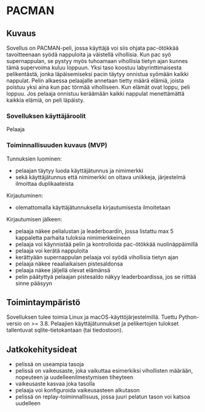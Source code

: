 # PACMAN

## Kuvaus
Sovellus on PACMAN-peli, jossa käyttäjä voi siis ohjata pac-ötökkää tavoitteenaan syödä nappuloita ja väistellä vihollisia. Kun pac syö supernappulan, se pystyy myös tuhoamaan vihollisia tietyn ajan kunnes tämä supervoima kuluu loppuun. Yksi taso koostuu labyrinttimaisesta pelikentästä, jonka läpäisemiseksi pacin täytyy onnistua syömään kaikki nappulat. Pelin alkaessa pelaajalle annetaan tietty määrä elämiä, joista poistuu yksi aina kun pac törmää viholliseen. Kun elämät ovat loppu, peli loppuu. Jos pelaaja onnistuu keräämään kaikki nappulat menettämättä kaikkia elämiä, on peli läpäisty.

### Sovelluksen käyttäjäroolit
Pelaaja

### Toiminnallisuuden kuvaus (MVP)
Tunnuksien luominen:
- pelaajan täytyy luoda käyttäjätunnus ja nimimerkki
- sekä käyttäjätunnus että nimimerkki on oltava uniikkeja, järjestelmä ilmoittaa duplikaateista

Kirjautuminen:
- olemattomalla käyttäjätunnuksella kirjautumisesta ilmoitetaan

Kirjautumisen jälkeen:
- pelaaja näkee pelialustan ja leaderboardin, jossa listattu max 5 kappaletta parhaita tuloksia nimimerkkeineen
- pelaaja voi käynnistää pelin ja kontrolloida pac-ötökkää nuolinäppäimillä
- pelaaja voi kerätä nappuloita
- kerättyään supernappulan pelaaja voi syödä vihollisia tietyn ajan
- pelaaja näkee reaaliaikaisen pistesaldonsa
- pelaaja näkee jäljellä olevat elämänsä
- pelin päätyttyä pelaajan pistesaldo näkyy leaderboardissa, jos se riittää sinne pääsyyn


## Toimintaympäristö
Sovelluksen tulee toimia Linux ja macOS-käyttöjärjestelmillä. Tuettu Python-versio on >= 3.8. Pelaajien käyttäjätunnukset ja pelikertojen tulokset tallentuvat sqlite-tietokantaan (tai tiedostoon).

## Jatkokehitysideat
- pelissä on useampia tasoja
- pelissä on vaikeusaste, joka vaikuttaa esimerkiksi vihollisten määrään, nopeuteen ja uudelleenilmestymisen tiheyteen
- vaikeusaste kasvaa joka tasolla
- pelaaja voi konfiguroida vaikeusasteen alkutason
- pelissä on replay-toiminnallisuus, jossa juuri pelatun tason voi katsoa uudelleen